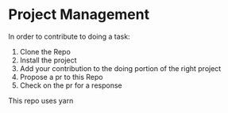 # Project Management
In order to contribute to doing a task:
1. Clone the Repo
2. Install the project
3. Add your contribution to the doing portion of the right project
4. Propose a pr to this Repo
5. Check on the pr for a response

This repo uses yarn
